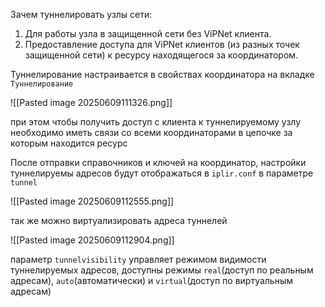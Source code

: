 
Зачем туннелировать узлы сети:
1. Для работы узла в защищенной сети без ViPNet клиента.
2. Предоставление доступа для ViPNet клиентов (из разных точек защищенной сети) к ресурсу находящегося за координатором.

Туннелирование настраивается в свойствах координатора на вкладке `Туннелирование`

![[Pasted image 20250609111326.png]]

при этом чтобы получить доступ с клиента к туннелируемому узлу необходимо иметь связи со всеми координаторами в цепочке за которым находится ресурс

После отправки справочников и ключей на координатор, настройки туннелируемы адресов будут отображаться в `iplir.conf` в параметре `tunnel`

![[Pasted image 20250609112555.png]]

так же можно  виртуализировать адреса туннелей

![[Pasted image 20250609112904.png]]

параметр `tunnelvisibility` управляет режимом видимости туннелируемых адресов, доступны режимы `real`(доступ по реальным адресам), `auto`(автоматически) и `virtual`(доступ по виртуальным адресам)




